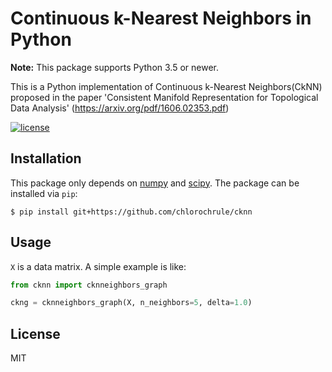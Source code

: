 # Continuous k-Nearest Neighbors in Python

**Note:** This package supports Python 3.5 or newer.

This is a Python implementation of Continuous k-Nearest Neighbors(CkNN)
proposed in the paper 'Consistent Manifold Representation for Topological Data 
Analysis' (https://arxiv.org/pdf/1606.02353.pdf)

[![license](http://img.shields.io/badge/license-MIT-blue.svg?style=flat)](https://github.com/chlorochrule/cknn/blob/master/LICENSE)

## Installation

This package only depends on [numpy](http://www.numpy.org/) and 
[scipy](https://www.scipy.org/). The package can be installed via `pip`:

```
$ pip install git+https://github.com/chlorochrule/cknn
```

## Usage

`X` is a data matrix. A simple example is like:

```python
from cknn import cknneighbors_graph

ckng = cknneighbors_graph(X, n_neighbors=5, delta=1.0)
```

## License

MIT
